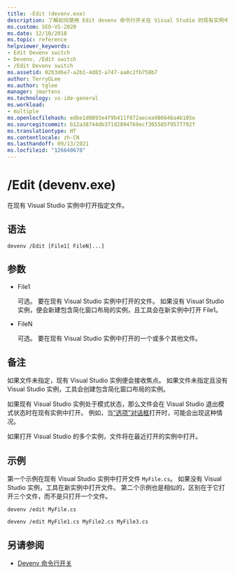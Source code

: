 ```yaml
---
title: -Edit (devenv.exe)
description: 了解如何使用 Edit devenv 命令行开关在 Visual Studio 的现有实例中打开指定的文件。
ms.custom: SEO-VS-2020
ms.date: 12/10/2018
ms.topic: reference
helpviewer_keywords:
- Edit Devenv switch
- Devenv, /Edit switch
- /Edit Devenv switch
ms.assetid: 02b3d6e7-a2b1-4d83-a747-aa8c2fb758b7
author: TerryGLee
ms.author: tglee
manager: jmartens
ms.technology: vs-ide-general
ms.workload:
- multiple
ms.openlocfilehash: edbe1d0893e4f9b411f072aecea986646a4b105e
ms.sourcegitcommit: b12a38744db371d2894769ecf305585f9577792f
ms.translationtype: HT
ms.contentlocale: zh-CN
ms.lasthandoff: 09/13/2021
ms.locfileid: "126640678"
---
```

# <a name="edit-devenvexe"></a>/Edit (devenv.exe)

在现有 Visual Studio 实例中打开指定文件。

## <a name="syntax"></a>语法

```shell
devenv /Edit [File1[ FileN]...]
```

## <a name="arguments"></a>参数

- File1

  可选。 要在现有 Visual Studio 实例中打开的文件。 如果没有 Visual Studio 实例，便会新建包含简化窗口布局的实例，且工具会在新实例中打开 File1。

- FileN

  可选。 要在现有 Visual Studio 实例中打开的一个或多个其他文件。

## <a name="remarks"></a>备注

如果文件未指定，现有 Visual Studio 实例便会接收焦点。 如果文件未指定且没有 Visual Studio 实例，工具会创建包含简化窗口布局的实例。

如果现有 Visual Studio 实例处于模式状态，那么文件会在 Visual Studio 退出模式状态时在现有实例中打开。 例如，当[“选项”对话框](../../ide/reference/options-dialog-box-visual-studio.md)打开时，可能会出现这种情况。

如果打开 Visual Studio 的多个实例，文件将在最近打开的实例中打开。

## <a name="example"></a>示例

第一个示例在现有 Visual Studio 实例中打开文件 `MyFile.cs`。 如果没有 Visual Studio 实例，工具在新实例中打开文件。 第二个示例也是相似的，区别在于它打开三个文件，而不是只打开一个文件。

```shell
devenv /edit MyFile.cs

devenv /edit MyFile1.cs MyFile2.cs MyFile3.cs
```

## <a name="see-also"></a>另请参阅

- [Devenv 命令行开关](../../ide/reference/devenv-command-line-switches.md)
